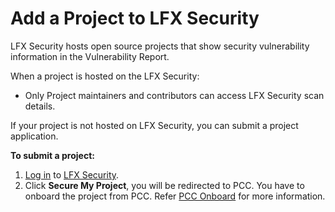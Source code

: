 # Add a Project to LFX Security

LFX Security hosts open source projects that show security vulnerability information in the Vulnerability Report. 

When a project is hosted on the LFX Security:

* Only Project maintainers and contributors can access LFX Security scan details.

If your project is not hosted on LFX Security, you can submit a project application.

**To submit a project:**

1. [Log in](../../sso/sign-in/) to [LFX Security](https://security.lfx.linuxfoundation.org/). 
2. Click **Secure My Project**, you will be redirected to PCC. You have to onboard the project from PCC. Refer [PCC Onboard](https://docs.linuxfoundation.org/lfx/v/v2/security-service) for more information. 



